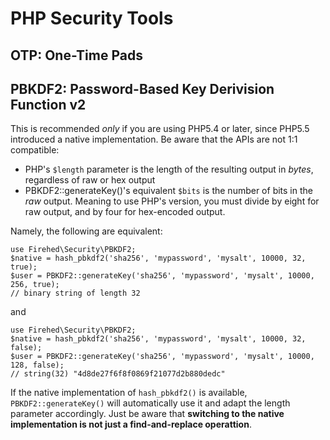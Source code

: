 # PHP Security Tools

## OTP: One-Time Pads

## PBKDF2: Password-Based Key Derivision Function v2

This is recommended *only* if you are using PHP5.4 or later, since PHP5.5
introduced a native implementation. Be aware that the APIs are not 1:1
compatible:

* PHP's `$length` parameter is the length of the resulting output in *bytes*,
  regardless of raw or hex output
* PBKDF2::generateKey()'s equivalent `$bits` is the number of bits in the *raw*
  output. Meaning to use PHP's version, you must divide by eight for raw
  output, and by four for hex-encoded output.

Namely, the following are equivalent:

    use Firehed\Security\PBKDF2;
    $native = hash_pbkdf2('sha256', 'mypassword', 'mysalt', 10000, 32, true);
    $user = PBKDF2::generateKey('sha256', 'mypassword', 'mysalt', 10000, 256, true);
    // binary string of length 32

and

    use Firehed\Security\PBKDF2;
    $native = hash_pbkdf2('sha256', 'mypassword', 'mysalt', 10000, 32, false);
    $user = PBKDF2::generateKey('sha256', 'mypassword', 'mysalt', 10000, 128, false);
    // string(32) "4d8de27f6f8f0869f21077d2b880dedc"

If the native implementation of `hash_pbkdf2()` is available, `PBKDF2::generateKey()` will automatically use it and adapt the length parameter accordingly. Just be aware that **switching to the native implementation is not just a find-and-replace operattion**.